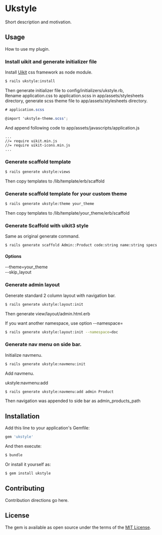 # Ukstyle
Short description and motivation.

## Usage
How to use my plugin.

### Install uikit and generate initializer file

Install [Uikit](https://getuikit.com/) css framework as node module.

```bash
$ rails ukstyle:install
```
Then generate initializer file to config/initializers/ukstyle.rb,  
Rename application.css to application.scss in app/assets/stylesheets directory,
generate scss theme file to app/assets/stylesheets directory.  

```scss
# application.scss

@import 'ukstyle-theme.scss';
```

And append following code to app/assets/javascripts/application.js

```
...
//= require uikit.min.js
//= require uikit-icons.min.js
...
```

### Generate scaffold template

```bash
$ rails generate ukstyle:views
```
Then copy templates to /lib/template/erb/scaffold

### Generate scaffold template for your custom theme

```bash
$ rails generate ukstyle:theme your_theme
```
Then copy templates to /lib/template/your_theme/erb/scaffold

### Generate Scaffold with uikit3 style

Same as original generate command.

```bash
$ rails generate scaffold Admin::Product code:string name:string specs:text
```
#### Options
 --theme=your_theme  
 --skip_layout

### Generate admin layout

Generate standard 2 column layout with navigation bar.

```bash
$ rails generate ukstyle:layout:init
```
Then generate view/layout/admin.html.erb

If you want another namespace, use option --namespace=<NAMESPACE>

```bash
$ rails generate ukstyle:layout:init --namespace=doc
```

### Generate nav menu on side bar.

Initialize navmenu.

```bash
$ rails generate ukstyle:navmenu:init
```
Add navmenu.

ukstyle:navmenu:add <Layout> <Model>

```bash
$ rails generate ukstyle:navmenu:add admin Product
```
Then navigation was appended to side bar as admin_products_path
 

## Installation
Add this line to your application's Gemfile:

```ruby
gem 'ukstyle'
```

And then execute:
```bash
$ bundle
```

Or install it yourself as:
```bash
$ gem install ukstyle
```

## Contributing
Contribution directions go here.

## License
The gem is available as open source under the terms of the [MIT License](https://opensource.org/licenses/MIT).
